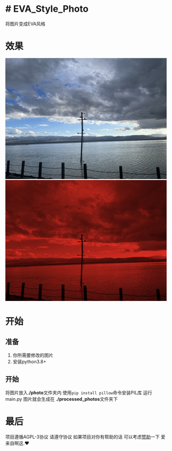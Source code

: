 # # EVA_Style_Photo

将图片变成EVA风格

# 效果
![原始版](/Photo_EVA_Style/photos/Example1.jpg)
![修改版](/Photo_EVA_Style/processed_photos/Example1.jpg)
# 开始

## 准备
 1. 你所需要修改的图片
 2. 安装python3.8+

## 开始

将图片放入.**/photo**文件夹内
使用`pip install pillow`命令安装PIL库
运行 main.py
图片就会生成在 **./processed_photos**文件夹下

# 最后
项目遵循AGPL-3协议 请遵守协议
如果项目对你有帮助的话 可以考虑[赞助](https://vme50.azhegod.top)一下
爱来自啊这.❤
